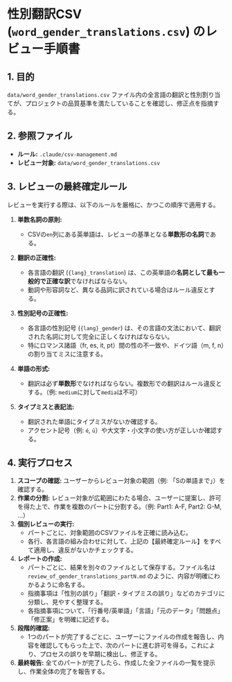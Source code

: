 # 性別翻訳CSV (`word_gender_translations.csv`) のレビュー手順書

## 1. 目的

`data/word_gender_translations.csv` ファイル内の全言語の翻訳と性別割り当てが、プロジェクトの品質基準を満たしていることを確認し、修正点を指摘する。

## 2. 参照ファイル

- **ルール:** `.claude/csv-management.md`
- **レビュー対象:** `data/word_gender_translations.csv`

## 3. レビューの最終確定ルール

レビューを実行する際は、以下のルールを厳格に、かつこの順序で適用する。

1.  **単数名詞の原則:**
    - CSVの`en`列にある英単語は、レビューの基準となる**単数形の名詞**である。

2.  **翻訳の正確性:**
    - 各言語の翻訳 (`{lang}_translation`) は、この英単語の**名詞として最も一般的で正確な訳**でなければならない。
    - 動詞や形容詞など、異なる品詞に訳されている場合はルール違反とする。

3.  **性別記号の正確性:**
    - 各言語の性別記号 (`{lang}_gender`) は、その言語の文法において、翻訳された名詞に対して完全に正しくなければならない。
    - 特にロマンス諸語（fr, es, it, pt）間の性の不一致や、ドイツ語（m, f, n）の割り当てミスに注意する。

4.  **単語の形式:**
    - 翻訳は必ず**単数形**でなければならない。複数形での翻訳はルール違反とする。（例: `medium`に対して`media`は不可）

5.  **タイプミスと表記法:**
    - 翻訳された単語にタイプミスがないか確認する。
    - アクセント記号（例: `é`, `ü`）や大文字・小文字の使い方が正しいか確認する。

## 4. 実行プロセス

1.  **スコープの確認:** ユーザーからレビュー対象の範囲（例: 「Sの単語まで」）を確認する。
2.  **作業の分割:** レビュー対象が広範囲にわたる場合、ユーザーに提案し、許可を得た上で、作業を複数のパートに分割する。（例: Part1: A-F, Part2: G-M, ...）
3.  **個別レビューの実行:**
    - パートごとに、対象範囲のCSVファイルを正確に読み込む。
    - 各行、各言語の組み合わせに対して、上記の【最終確定ルール】をすべて適用し、違反がないかチェックする。
4.  **レポートの作成:**
    - パートごとに、結果を別々のファイルとして保存する。ファイル名は `review_of_gender_translations_partN.md` のように、内容が明確にわかるように命名する。
    - 指摘事項は「性別の誤り」「翻訳・タイプミスの誤り」などのカテゴリに分類し、見やすく整理する。
    - 各指摘事項について、「行番号/英単語」「言語」「元のデータ」「問題点」「修正案」を明確に記述する。
5.  **段階的確認:**
    - 1つのパートが完了するごとに、ユーザーにファイルの作成を報告し、内容を確認してもらった上で、次のパートに進む許可を得る。これにより、プロセスの誤りを早期に検出し、修正する。
6.  **最終報告:** 全てのパートが完了したら、作成した全ファイルの一覧を提示し、作業全体の完了を報告する。
